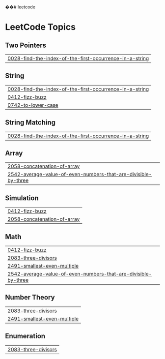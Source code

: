 ��#   l e e t c o d e  
 
<!---LeetCode Topics Start-->
# LeetCode Topics
## Two Pointers
|  |
| ------- |
| [0028-find-the-index-of-the-first-occurrence-in-a-string](https://github.com/Muhammedminhaj798/leetcode/tree/master/0028-find-the-index-of-the-first-occurrence-in-a-string) |
## String
|  |
| ------- |
| [0028-find-the-index-of-the-first-occurrence-in-a-string](https://github.com/Muhammedminhaj798/leetcode/tree/master/0028-find-the-index-of-the-first-occurrence-in-a-string) |
| [0412-fizz-buzz](https://github.com/Muhammedminhaj798/leetcode/tree/master/0412-fizz-buzz) |
| [0742-to-lower-case](https://github.com/Muhammedminhaj798/leetcode/tree/master/0742-to-lower-case) |
## String Matching
|  |
| ------- |
| [0028-find-the-index-of-the-first-occurrence-in-a-string](https://github.com/Muhammedminhaj798/leetcode/tree/master/0028-find-the-index-of-the-first-occurrence-in-a-string) |
## Array
|  |
| ------- |
| [2058-concatenation-of-array](https://github.com/Muhammedminhaj798/leetcode/tree/master/2058-concatenation-of-array) |
| [2542-average-value-of-even-numbers-that-are-divisible-by-three](https://github.com/Muhammedminhaj798/leetcode/tree/master/2542-average-value-of-even-numbers-that-are-divisible-by-three) |
## Simulation
|  |
| ------- |
| [0412-fizz-buzz](https://github.com/Muhammedminhaj798/leetcode/tree/master/0412-fizz-buzz) |
| [2058-concatenation-of-array](https://github.com/Muhammedminhaj798/leetcode/tree/master/2058-concatenation-of-array) |
## Math
|  |
| ------- |
| [0412-fizz-buzz](https://github.com/Muhammedminhaj798/leetcode/tree/master/0412-fizz-buzz) |
| [2083-three-divisors](https://github.com/Muhammedminhaj798/leetcode/tree/master/2083-three-divisors) |
| [2491-smallest-even-multiple](https://github.com/Muhammedminhaj798/leetcode/tree/master/2491-smallest-even-multiple) |
| [2542-average-value-of-even-numbers-that-are-divisible-by-three](https://github.com/Muhammedminhaj798/leetcode/tree/master/2542-average-value-of-even-numbers-that-are-divisible-by-three) |
## Number Theory
|  |
| ------- |
| [2083-three-divisors](https://github.com/Muhammedminhaj798/leetcode/tree/master/2083-three-divisors) |
| [2491-smallest-even-multiple](https://github.com/Muhammedminhaj798/leetcode/tree/master/2491-smallest-even-multiple) |
## Enumeration
|  |
| ------- |
| [2083-three-divisors](https://github.com/Muhammedminhaj798/leetcode/tree/master/2083-three-divisors) |
<!---LeetCode Topics End-->